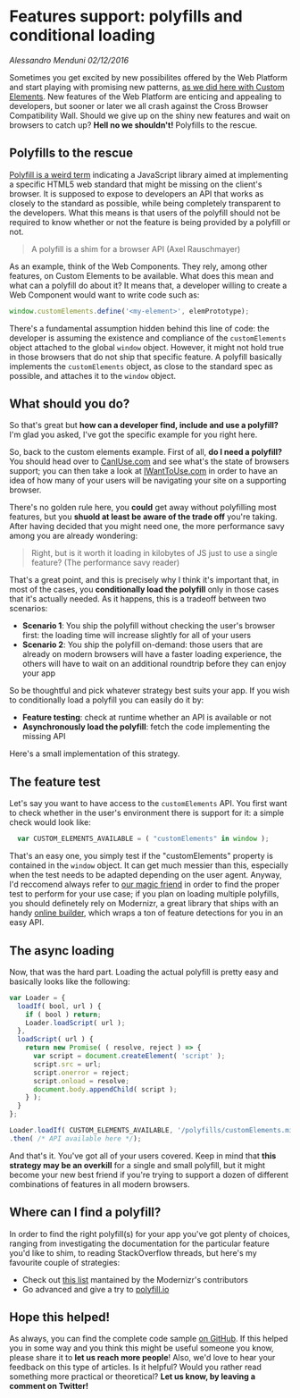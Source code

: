 # Features support: polyfills and conditional loading
_Alessandro Menduni_ _02/12/2016_

Sometimes you get excited by new possibilites offered by the Web Platform and start playing with promising new patterns, [as we did here with Custom Elements](https://westwingsolutions.com/articles/blog/image-inlining-element). New features of the Web Platform are enticing and appealing to developers, but sooner or later we all crash against the Cross Browser Compatibility Wall. Should we give up on the shiny new features and wait on browsers to catch up? **Hell no we shouldn't!** Polyfills to the rescue.

## Polyfills to the rescue
[Polyfill is a weird term](https://remysharp.com/2010/10/08/what-is-a-polyfill) indicating a JavaScript library aimed at implementing a specific HTML5 web standard that might be missing on the client's browser. It is supposed to expose to developers an API that works as closely to the standard as possible, while being completely transparent to the developers. What this means is that users of the polyfill should not be required to know whether or not the feature is being provided by a polyfill or not.

> A polyfill is a shim for a browser API (Axel Rauschmayer)

As an example, think of the Web Components. They rely, among other features, on Custom Elements to be available. What does this mean and what can a polyfill do about it? It means that, a developer willing to create a Web Component would want to write code such as:

```javascript
window.customElements.define('<my-element>', elemPrototype);
```

There's a fundamental assumption hidden behind this line of code: the developer is assuming the existence and compliance of the `customElements` object attached to the global `window` object. However, it might not hold true in those browsers that do not ship that specific feature. A polyfill basically implements the `customElements` object, as close to the standard spec as possible, and attaches it to the `window` object.

## What should you do?
So that's great but **how can a developer find, include and use a polyfill?** I'm glad you asked, I've got the specific example for you right here.

So, back to the custom elements example. First of all, **do I need a polyfill?** You should head over to [CanIUse.com](http://caniuse.com/) and see what's the state of browsers support; you can then take a look at [IWantToUse.com](http://www.iwanttouse.com/) in order to have an idea of how many of your users will be navigating your site on a supporting browser.

There's no golden rule here, you **could** get away without polyfilling most features, but you **shuold at least be aware of the trade off** you're taking. After having decided that you might need one, the more performance savy among you are already wondering:

> Right, but is it worth it loading in kilobytes of JS just to use a single feature? (The performance savy reader)

That's a great point, and this is precisely why I think it's important that, in most of the cases, you **conditionally load the polyfill** only in those cases that it's actually needed. As it happens, this is a tradeoff between two scenarios:
- **Scenario 1**: You ship the polyfill without checking the user's browser first: the loading time will increase slightly for all of your users
- **Scenario 2**: You ship the polyfill on-demand: those users that are already on modern browsers will have a faster loading experience, the others will have to wait on an additional roundtrip before they can enjoy your app

So be thoughtful and pick whatever strategy best suits your app. If you wish to conditionally load a polyfill you can easily do it by:
- **Feature testing**: check at runtime whether an API is available or not
- **Asynchronously load the polyfill**: fetch the code implementing the missing API

Here's a small implementation of this strategy.

## The feature test
Let's say you want to have access to the `customElements` API. You first want to check whether in the user's environment there is support for it: a simple check would look like:

```javascript
  var CUSTOM_ELEMENTS_AVAILABLE = ( "customElements" in window );
```

That's an easy one, you simply test if the "customElements" property is contained in the `window` object. It can get much messier than this, especially when the test needs to be adapted depending on the user agent. Anyway, I'd reccomend always refer to [our magic friend](https://google.com) in order to find the proper test to perform for your use case; if you plan on loading multiple polyfills, you should definetely rely on Modernizr, a great library that ships with an handy [online builder](https://modernizr.com/download?setclasses), which wraps a ton of feature detections for you in an easy API.

## The async loading
Now, that was the hard part. Loading the actual polyfill is pretty easy and basically looks like the following:

```javascript
var Loader = {
  loadIf( bool, url ) {
    if ( bool ) return;
    Loader.loadScript( url );
  },
  loadScript( url ) {
    return new Promise( ( resolve, reject ) => {
      var script = document.createElement( 'script' );
      script.src = url;
      script.onerror = reject;
      script.onload = resolve;
      document.body.appendChild( script );
    } );
  }
};

Loader.loadIf( CUSTOM_ELEMENTS_AVAILABLE, '/polyfills/customElements.min.js' )
.then( /* API available here */);
```

And that's it. You've got all of your users covered. Keep in mind that **this strategy may be an overkill** for a single and small polyfill, but it might become your new best friend if you're trying to support a dozen of different combinations of features in all modern browsers.

## Where can I find a polyfill?
In order to find the right polyfill(s) for your app you've got plenty of choices, ranging from investigating the documentation for the particular feature you'd like to shim, to reading StackOverflow threads, but here's my favourite couple of strategies:
- Check out [this list](https://github.com/Modernizr/Modernizr/wiki/HTML5-Cross-Browser-Polyfills) mantained by the Modernizr's contributors
- Go advanced and give a try to [polyfill.io](https://polyfill.io/v2/docs/examples#feature-detection)

## Hope this helped!
As always, you can find the complete code sample [on GitHub](https://github.com/west-wing-solutions/blog-samples/blob/master/script-loader/loader.js). If this helped you in some way and you think this might be useful someone you know, please share it to **let us reach more people**! Also, we'd love to hear your feedback on this type of articles. Is it helpful? Would you rather read something more practical or theoretical? **Let us know, by leaving a comment on Twitter!**
